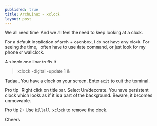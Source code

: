 ```yaml
---
published: true
title: ArchLinux - xclock
layout: post
---
```

We all need time. And we all feel the need to keep looking at a clock.

For a default installation of arch + openbox, I do not have any clock. For seeing the time, I often have to use date command, or just look for my phone or wallclock.

A simple one liner to fix it.

> xclock -digital -update 1 &

Tadaa.. You have a clock on your screen. Enter `exit` to quit the terminal.

Pro tip : Right click on title bar. Select Un/decorate. You have persistent clock which looks as if it is a part of the background. Beware, it becomes unmoveable.

Pro tip 2 : Use `killall xclock` to remove the clock.

Cheers

